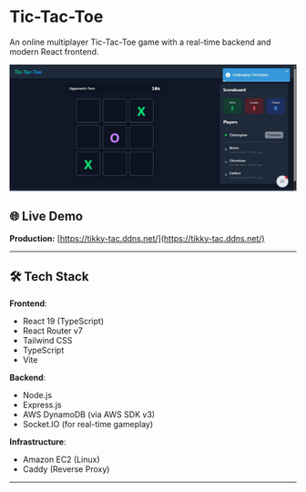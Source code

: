 # Tic-Tac-Toe

An online multiplayer Tic-Tac-Toe game with a real-time backend and modern React frontend.

![Tic-Tac-Toe Preview](https://github.com/chrisedeson/tic-tac-toe/blob/master/frontend/public/preview.jpg?raw=true)

## 🌐 Live Demo
**Production:** [https://tikky-tac.ddns.net/](https://tikky-tac.ddns.net/)

---

## 🛠 Tech Stack

**Frontend**:
- React 19 (TypeScript)
- React Router v7
- Tailwind CSS
- TypeScript
- Vite

**Backend**:
- Node.js
- Express.js
- AWS DynamoDB (via AWS SDK v3)
- Socket.IO (for real-time gameplay)

**Infrastructure**:
- Amazon EC2 (Linux)
- Caddy (Reverse Proxy)

---